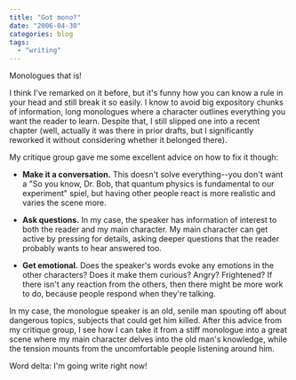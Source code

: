 ```yaml
---
title: "Got mono?"
date: "2006-04-30"
categories: blog
tags:
  - "writing"
---
```


Monologues that is!



I think I've remarked on it before, but it's funny how you can know a rule in your head and still break it so easily. I know to avoid big expository chunks of information, long monologues where a character outlines everything you want the reader to learn. Despite that, I still slipped one into a recent chapter (well, actually it was there in prior drafts, but I significantly reworked it without considering whether it belonged there).



My critique group gave me some excellent advice on how to fix it though:



- **Make it a conversation.** This doesn't solve everything--you don't want a "So you know, Dr. Bob, that quantum physics is fundamental to our experiment" spiel, but having other people react is more realistic and varies the scene more.
  
- **Ask questions.** In my case, the speaker has information of interest to both the reader and my main character. My main character can get active by pressing for details, asking deeper questions that the reader probably wants to hear answered too.
  
- **Get emotional.** Does the speaker's words evoke any emotions in the other characters? Does it make them curious? Angry? Frightened? If there isn't any reaction from the others, then there might be more work to do, because people respond when they're talking.

In my case, the monologue speaker is an old, senile man spouting off about dangerous topics, subjects that could get him killed. After this advice from my critique group, I see how I can take it from a stiff monologue into a great scene where my main character delves into the old man's knowledge, while the tension mounts from the uncomfortable people listening around him.



Word delta: I'm going write right now!
